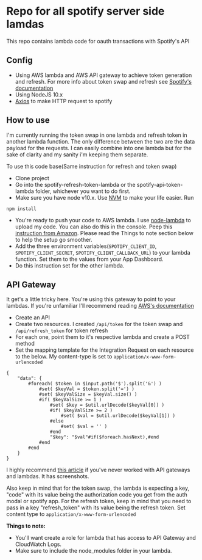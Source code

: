 # Repo for all spotify server side lamdas

This repo contains lambda code for oauth transactions with Spotify's API

## Config
- Using AWS lambda and AWS API gateway to achieve token generation and refresh. For more info about token swap and refresh see [Spotify's documentation](https://developer.spotify.com/documentation/ios/guides/token-swap-and-refresh/)
- Using NodeJS 10.x
- [Axios](https://github.com/axios/axios) to make HTTP request to spotify

## How to use
I'm currently running the token swap in one lambda and refresh token in another lambda function. The only difference between the two are the data payload for the requests. I can easily combine into one lambda but for the sake of clarity and my sanity i'm keeping them separate.

To use this code base(Same instruction for refresh and token swap)
- Clone project
- Go into the spotify-refresh-token-lambda or the spotify-api-token-lambda folder, whichever you want to do first.
- Make sure you have node v10.x. Use [NVM](https://github.com/nvm-sh/nvm) to make your life easier. Run
```
npm install
```
- You're ready to push your code to AWS lambda. I use [node-lambda](https://www.npmjs.com/package/node-lambda) to upload my code. You can also do this in the console. Peep this [instruction from Amazon](https://docs.aws.amazon.com/lambda/latest/dg/getting-started-create-function.html). Please read the Things to note section below to help the setup go smoother.
- Add the three environment variables(`SPOTIFY_CLIENT_ID`, `SPOTIFY_CLIENT_SECRET`, `SPOTIFY_CLIENT_CALLBACK_URL`) to your lambda function. Set them to the values from your App Dashboard.
- Do this instruction set for the other lambda.

## API Gateway
It get's a little tricky here. You're using this gateway to point to your lambdas. If you're unfamiliar I'll recommend reading [AWS's documentation](https://docs.aws.amazon.com/apigateway/latest/developerguide/how-to-create-api.html)
- Create an API
- Create two resources. I created `/api/token` for the token swap and `/api/refresh_token` for token refresh
- For each one, point them to it's respective lambda and create a POST method
- Set the mapping template for the Integration Request on each resource to the below. My content-type is set to `application/x-www-form-urlencoded`

```
{
    "data": {
        #foreach( $token in $input.path('$').split('&') )
            #set( $keyVal = $token.split('=') )
            #set( $keyValSize = $keyVal.size() )
            #if( $keyValSize >= 1 )
                #set( $key = $util.urlDecode($keyVal[0]) )
                #if( $keyValSize >= 2 )
                    #set( $val = $util.urlDecode($keyVal[1]) )
                #else
                    #set( $val = '' )
                #end
                "$key": "$val"#if($foreach.hasNext),#end
            #end
        #end
    }
}
```
I highly recommend [this article](https://blog.summercat.com/using-aws-lambda-and-api-gateway-as-html-form-endpoint.html) if you've never worked with API gateways and lambdas. It has screenshots. 

Also keep in mind that for the token swap, the lambda is expecting a key, "code" with its value being the authorization code you get from the auth modal or spotify app.  For the refresh token, keep in mind that you need to pass in a key "refresh_token" with its value being the refresh token. Set content type to `application/x-www-form-urlencoded`

**Things to note:**
- You'll want create a role for lambda that has access to API Gateway and CloudWatch Logs.
- Make sure to include the node_modules folder in your lambda.
